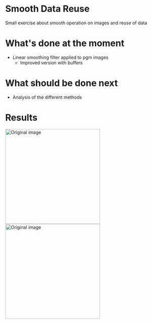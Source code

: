 # Smooth Data Reuse
Small exercise about smooth operation on images and reuse of data

# What's done at the moment
- Linear smoothing filter applied to pgm images
    - Improved version with buffers

# What should be done next
- Analysis of the different methods

# Results

<a href="http://i.imgur.com/4hzBEmK.png"><img src="http://i.imgur.com/4hzBEmK.png" alt="Original image" width="300"></a>
<a href="http://i.imgur.com/vmYrcl0.png"><img src="http://i.imgur.com/vmYrcl0.png" alt="Original image" width="300"></a>

